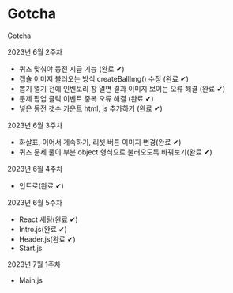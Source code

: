 # Gotcha
Gotcha

2023년 6월 2주차
- 퀴즈 맞춰야 동전 지급 기능 (완료 ✔︎)
- 캡슐 이미지 불러오는 방식 createBallImg() 수정 (완료 ✔︎)
- 뽑기 열기 전에 인벤토리 창 열면 결과 이미지 보이는 오류 해결 (완료 ✔︎)
- 문제 팝업 클릭 이벤트 중복 오류 해결 (완료 ✔︎)
- 넣은 동전 갯수 카운트 html, js 추가하기 (완료 ✔︎)

2023년 6월 3주차
- 화살표, 이어서 계속하기, 리셋 버튼 이미지 변경(완료 ✔︎)
- 퀴즈 문제 풀이 부분 object 형식으로 불러오도록 바꿔보기(완료 ✔︎)

2023년 6월 4주차
- 인트로(완료 ✔︎)

2023년 6월 5주차
- React 세팅(완료 ✔︎)
- Intro.js(완료 ✔︎)
- Header.js(완료 ✔︎)
- Start.js

2023년 7월 1주차
- Main.js